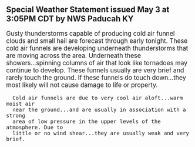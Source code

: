 <p>
   <h2>Special Weather Statement issued May 3 at 3:05PM CDT by NWS Paducah KY</h2>
   <div style="font-size:120%">Gusty thunderstorms capable of producing cold air funnel clouds
      and small hail are forecast through early tonight. These cold air
      funnels are developing underneath thunderstorms that are moving
      across the area. Underneath these showers...spinning columns of
      air that look like tornadoes may continue to develop. These
      funnels usually are very brief and rarely touch the ground. If
      these funnels do touch down...they most likely will not cause
      damage to life or property.
      
      Cold air funnels are due to very cool air aloft...warm moist air
      near the ground...and are usually in association with a strong
      area of low pressure in the upper levels of the atmosphere. Due to
      little or no wind shear...they are usually weak and very brief.
   </div>
</p>